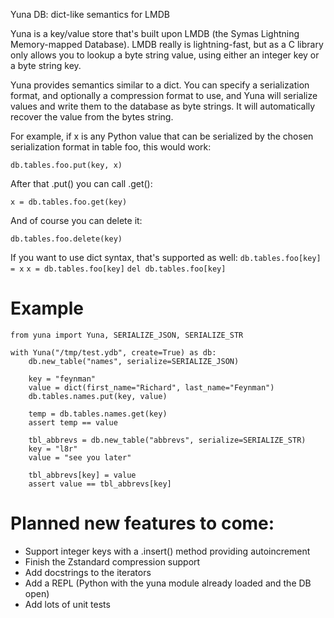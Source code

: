 Yuna DB: dict-like semantics for LMDB

Yuna is a key/value store that's built upon LMDB (the Symas Lightning
Memory-mapped Database).  LMDB really is lightning-fast, but as a C
library only allows you to lookup a byte string value, using either
an integer key or a byte string key.

Yuna provides semantics similar to a dict.  You can specify a serialization
format, and optionally a compression format to use, and Yuna will serialize
values and write them to the database as byte strings.  It will
automatically recover the value from the bytes string.

For example, if x is any Python value that can be serialized by the chosen
serialization format in table foo, this would work:

`db.tables.foo.put(key, x)`

After that .put() you can call .get():

`x = db.tables.foo.get(key)`

And of course you can delete it:

`db.tables.foo.delete(key)`


If you want to use dict syntax, that's supported as well:
`db.tables.foo[key] = x`
`x = db.tables.foo[key]`
`del db.tables.foo[key]`

# Example

```
from yuna import Yuna, SERIALIZE_JSON, SERIALIZE_STR

with Yuna("/tmp/test.ydb", create=True) as db:
    db.new_table("names", serialize=SERIALIZE_JSON)

    key = "feynman"
    value = dict(first_name="Richard", last_name="Feynman")
    db.tables.names.put(key, value)

    temp = db.tables.names.get(key)
    assert temp == value

    tbl_abbrevs = db.new_table("abbrevs", serialize=SERIALIZE_STR)
    key = "l8r"
    value = "see you later"

    tbl_abbrevs[key] = value
    assert value == tbl_abbrevs[key]
```

# Planned new features to come:

* Support integer keys with a .insert() method providing autoincrement
* Finish the Zstandard compression support
* Add docstrings to the iterators
* Add a REPL (Python with the yuna module already loaded and the DB open)
* Add lots of unit tests
